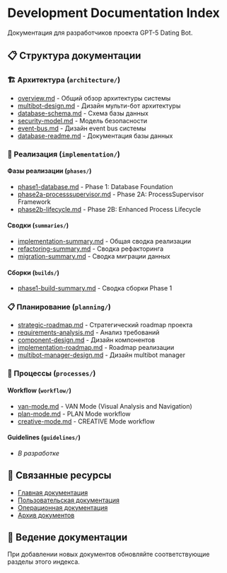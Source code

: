 # Development Documentation Index

Документация для разработчиков проекта GPT-5 Dating Bot.

## 📋 Структура документации

### 🏗️ Архитектура (`architecture/`)
- [overview.md](architecture/overview.md) - Общий обзор архитектуры системы
- [multibot-design.md](architecture/multibot-design.md) - Дизайн мульти-бот архитектуры
- [database-schema.md](architecture/database-schema.md) - Схема базы данных
- [security-model.md](architecture/security-model.md) - Модель безопасности
- [event-bus.md](architecture/event-bus.md) - Дизайн event bus системы
- [database-readme.md](architecture/database-readme.md) - Документация базы данных

### 🔧 Реализация (`implementation/`)

#### Фазы реализации (`phases/`)
- [phase1-database.md](implementation/phases/phase1-database.md) - Phase 1: Database Foundation
- [phase2a-processsupervisor.md](implementation/phases/phase2a-processsupervisor.md) - Phase 2A: ProcessSupervisor Framework
- [phase2b-lifecycle.md](implementation/phases/phase2b-lifecycle.md) - Phase 2B: Enhanced Process Lifecycle

#### Сводки (`summaries/`)
- [implementation-summary.md](implementation/summaries/implementation-summary.md) - Общая сводка реализации
- [refactoring-summary.md](implementation/summaries/refactoring-summary.md) - Сводка рефакторинга
- [migration-summary.md](implementation/summaries/migration-summary.md) - Сводка миграции данных

#### Сборки (`builds/`)
- [phase1-build-summary.md](implementation/builds/phase1-build-summary.md) - Сводка сборки Phase 1

### 📋 Планирование (`planning/`)
- [strategic-roadmap.md](planning/strategic-roadmap.md) - Стратегический roadmap проекта
- [requirements-analysis.md](planning/requirements-analysis.md) - Анализ требований
- [component-design.md](planning/component-design.md) - Дизайн компонентов
- [implementation-roadmap.md](planning/implementation-roadmap.md) - Roadmap реализации
- [multibot-manager-design.md](planning/multibot-manager-design.md) - Дизайн multibot manager

### 🔄 Процессы (`processes/`)

#### Workflow (`workflow/`)
- [van-mode.md](processes/workflow/van-mode.md) - VAN Mode (Visual Analysis and Navigation)
- [plan-mode.md](processes/workflow/plan-mode.md) - PLAN Mode workflow
- [creative-mode.md](processes/workflow/creative-mode.md) - CREATIVE Mode workflow

#### Guidelines (`guidelines/`)
- *В разработке*

## 🔗 Связанные ресурсы

- [Главная документация](../README.md)
- [Пользовательская документация](../user/)
- [Операционная документация](../operations/)
- [Архив документов](../archive/)

## 📝 Ведение документации

При добавлении новых документов обновляйте соответствующие разделы этого индекса.
